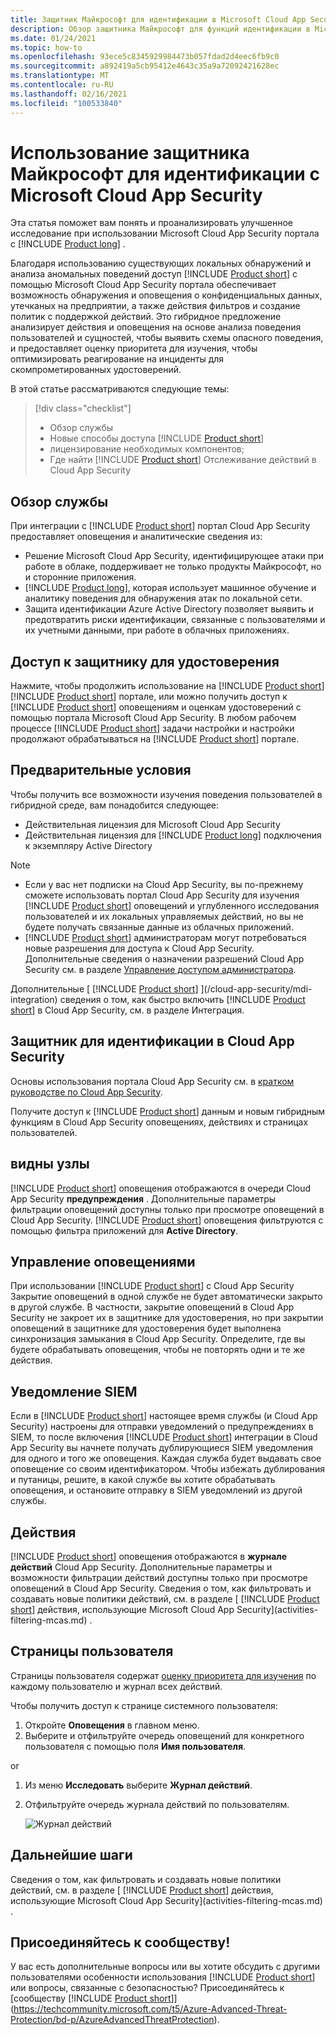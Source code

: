 ```yaml
---
title: Защитник Майкрософт для идентификации в Microsoft Cloud App Security
description: Обзор защитника Майкрософт для функций идентификации в Microsoft Cloud App Security.
ms.date: 01/24/2021
ms.topic: how-to
ms.openlocfilehash: 93ece5c8345929984473b057fdad2d4eec6fb9c0
ms.sourcegitcommit: a892419a5cb95412e4643c35a9a72092421628ec
ms.translationtype: MT
ms.contentlocale: ru-RU
ms.lasthandoff: 02/16/2021
ms.locfileid: "100533840"
---
```

# <a name="using-microsoft-defender-for-identity-with-microsoft-cloud-app-security"></a>Использование защитника Майкрософт для идентификации с Microsoft Cloud App Security

Эта статья поможет вам понять и проанализировать улучшенное исследование при использовании Microsoft Cloud App Security портала с [!INCLUDE [Product long](includes/product-long.md)] .

Благодаря использованию существующих локальных обнаружений и анализа аномальных поведений доступ [!INCLUDE [Product short](includes/product-short.md)] с помощью Microsoft Cloud App Security портала обеспечивает возможность обнаружения и оповещения о конфиденциальных данных, утечканых на предприятии, а также действия фильтров и создание политик с поддержкой действий. Это гибридное предложение анализирует действия и оповещения на основе анализа поведения пользователей и сущностей, чтобы выявить схемы опасного поведения, и предоставляет оценку приоритета для изучения, чтобы оптимизировать реагирование на инциденты для скомпрометированных удостоверений.

В этой статье рассматриваются следующие темы:

> [!div class="checklist"]
>
> - Обзор службы
> - Новые способы доступа [!INCLUDE [Product short](includes/product-short.md)]
> - лицензирование необходимых компонентов;
> - Где найти [!INCLUDE [Product short](includes/product-short.md)] Отслеживание действий в Cloud App Security

## <a name="service-overview"></a>Обзор службы

При интеграции с [!INCLUDE [Product short](includes/product-short.md)] портал Cloud App Security предоставляет оповещения и аналитические сведения из:

- Решение Microsoft Cloud App Security, идентифицирующее атаки при работе в облаке, поддерживает не только продукты Майкрософт, но и сторонние приложения.
- [!INCLUDE [Product long](includes/product-long.md)], которая использует машинное обучение и аналитику поведения для обнаружения атак по локальной сети.
- Защита идентификации Azure Active Directory позволяет выявить и предотвратить риски идентификации, связанные с пользователями и их учетными данными, при работе в облачных приложениях.

## <a name="access-defender-for-identity"></a>Доступ к защитнику для удостоверения

Нажмите, чтобы продолжить использование на [!INCLUDE [Product short](includes/product-short.md)] [!INCLUDE [Product short](includes/product-short.md)] портале, или можно получить доступ к [!INCLUDE [Product short](includes/product-short.md)] оповещениям и оценкам удостоверений с помощью портала Microsoft Cloud App Security. В любом рабочем процессе [!INCLUDE [Product short](includes/product-short.md)] задачи настройки и настройки продолжают обрабатываться на [!INCLUDE [Product short](includes/product-short.md)] портале.

## <a name="prerequisites"></a>Предварительные условия

Чтобы получить все возможности изучения поведения пользователей в гибридной среде, вам понадобится следующее:

- Действительная лицензия для Microsoft Cloud App Security
- Действительная лицензия для [!INCLUDE [Product long](includes/product-long.md)] подключения к экземпляру Active Directory

>[!NOTE]
>
> - Если у вас нет подписки на Cloud App Security, вы по-прежнему сможете использовать портал Cloud App Security для изучения [!INCLUDE [Product short](includes/product-short.md)] оповещений и углубленного исследования пользователей и их локальных управляемых действий, но вы не будете получать связанные данные из облачных приложений.
> - [!INCLUDE [Product short](includes/product-short.md)] администраторам могут потребоваться новые разрешения для доступа к Cloud App Security. Дополнительные сведения о назначении разрешений Cloud App Security см. в разделе [Управление доступом администратора](/cloud-app-security/manage-admins).

Дополнительные [ [!INCLUDE [Product short](includes/product-short.md)] ](/cloud-app-security/mdi-integration) сведения о том, как быстро включить [!INCLUDE [Product short](includes/product-short.md)] в Cloud App Security, см. в разделе Интеграция.

## <a name="defender-for-identity-in-cloud-app-security"></a>Защитник для идентификации в Cloud App Security

Основы использования портала Cloud App Security см. в [кратком руководстве по Cloud App Security](/cloud-app-security/getting-started-with-cloud-app-security).

Получите доступ к [!INCLUDE [Product short](includes/product-short.md)] данным и новым гибридным функциям в Cloud App Security оповещениях, действиях и страницах пользователей.

## <a name="alerts"></a>видны узлы

[!INCLUDE [Product short](includes/product-short.md)] оповещения отображаются в очереди Cloud App Security **предупреждения** . Дополнительные параметры фильтрации оповещений доступны только при просмотре оповещений в Cloud App Security. [!INCLUDE [Product short](includes/product-short.md)] оповещения фильтруются с помощью фильтра приложений для **Active Directory**.

## <a name="alert-management"></a>Управление оповещениями

При использовании [!INCLUDE [Product short](includes/product-short.md)] с Cloud App Security Закрытие оповещений в одной службе не будет автоматически закрыто в другой службе. В частности, закрытие оповещений в Cloud App Security не закроет их в защитнике для удостоверения, но при закрытии оповещений в защитнике для удостоверения будет выполнена синхронизация замыкания в Cloud App Security. Определите, где вы будете обрабатывать оповещения, чтобы не повторять одни и те же действия.

## <a name="siem-notification"></a>Уведомление SIEM

Если в [!INCLUDE [Product short](includes/product-short.md)] настоящее время службы (и Cloud App Security) настроены для отправки уведомлений о предупреждениях в SIEM, то после включения [!INCLUDE [Product short](includes/product-short.md)] интеграции в Cloud App Security вы начнете получать дублирующиеся SIEM уведомления для одного и того же оповещения. Каждая служба будет выдавать свое оповещение со своим идентификатором. Чтобы избежать дублирования и путаницы, решите, в какой службе вы хотите обрабатывать оповещения, и остановите отправку в SIEM уведомлений из другой службы.

## <a name="activities"></a>Действия

[!INCLUDE [Product short](includes/product-short.md)] оповещения отображаются в **журнале действий** Cloud App Security. Дополнительные параметры и возможности фильтрации действий доступны только при просмотре оповещений в Cloud App Security. Сведения о том, как фильтровать и создавать новые политики действий, см. в разделе [ [!INCLUDE [Product short](includes/product-short.md)] действия, использующие Microsoft Cloud App Security](activities-filtering-mcas.md) .

## <a name="user-pages"></a>Страницы пользователя

Страницы пользователя содержат [оценку приоритета для изучения](/cloud-app-security/tutorial-ueba) по каждому пользователю и журнал всех действий.

Чтобы получить доступ к странице системного пользователя:

1. Откройте **Оповещения** в главном меню.
1. Выберите и отфильтруйте очередь оповещений для конкретного пользователя с помощью поля **Имя пользователя**.

 or

1. Из меню **Исследовать** выберите **Журнал действий**.
1. Отфильтруйте очередь журнала действий по пользователям.

    ![Журнал действий](media/mcas-activity-filter.png)

## <a name="next-steps"></a>Дальнейшие шаги

Сведения о том, как фильтровать и создавать новые политики действий, см. в разделе [ [!INCLUDE [Product short](includes/product-short.md)] действия, использующие Microsoft Cloud App Security](activities-filtering-mcas.md) .

## <a name="join-the-community"></a>Присоединяйтесь к сообществу!

У вас есть дополнительные вопросы или вы хотите обсудить с другими пользователями особенности использования [!INCLUDE [Product short](includes/product-short.md)] или вопросы, связанные с безопасностью? Присоединяйтесь к [сообществу [!INCLUDE [Product short](includes/product-short.md)]](https://techcommunity.microsoft.com/t5/Azure-Advanced-Threat-Protection/bd-p/AzureAdvancedThreatProtection).
